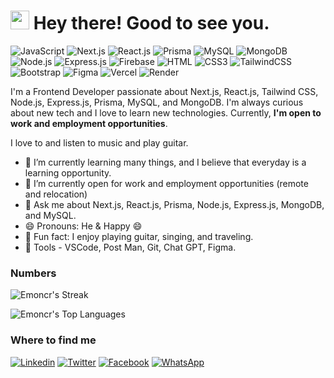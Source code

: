 <h1><img src="https://emojis.slackmojis.com/emojis/images/1531849430/4246/blob-sunglasses.gif?1531849430" width="30"/> Hey there! Good to see you.</h1>

![JavaScript](https://img.shields.io/badge/JavaScript-F7DF1E?style=flat-square&logo=javascript&logoColor=black)
![Next.js](https://img.shields.io/badge/next%20js-000000?style=flat-square&logo=nextdotjs&logoColor=white)
![React.js](https://img.shields.io/badge/React.js-0081CB?style=flat-square&logo=react&logoColor=61DAFB)
![Prisma](https://img.shields.io/badge/Prisma-3982CE?style=flat-square&logo=Prisma&logoColor=white)
![MySQL](https://img.shields.io/badge/MySQL-005C84?style=flat-square&logo=mysql&logoColor=white)
![MongoDB](https://img.shields.io/badge/MongoDB-4EA94B?style=flat-square&logo=mysql&logoColor=white)
![Node.js](https://img.shields.io/badge/Node.js-43853D?style=flat-square&logo=node.js&logoColor=white)
![Express.js](https://img.shields.io/badge/Express%20js-000000?style=flat-square&logo=express&logoColor=white)
![Firebase](https://img.shields.io/badge/firebase-ffca28?style=flat-square&logo=firebase&logoColor=black)
![HTML](https://img.shields.io/badge/HTML5-E34F26?style=flat-square&logo=html5&logoColor=white)
![CSS3](https://img.shields.io/badge/CSS3-1572B6?style=flat-square&logo=css3&logoColor=white)
![TailwindCSS](https://img.shields.io/badge/Tailwind_CSS-38B2AC?style=flat-square&logo=tailwind-css&logoColor=white)
![Bootstrap](https://img.shields.io/badge/Bootstrap-563D7C?style=flat-square&logo=bootstrap&logoColor=white)
![Figma](https://img.shields.io/badge/Figma-F24E1E?style=flat-square&logo=figma&logoColor=white)
![Vercel](https://img.shields.io/badge/Vercel-000000?style=flat-square&logo=vercel&logoColor=white)
![Render](https://img.shields.io/badge/Render-46E3B7?style=flat-square&logo=render&logoColor=white)

I'm a Frontend Developer passionate about Next.js, React.js, Tailwind CSS, Node.js, Express.js, Prisma, MySQL, and MongoDB. I'm always curious about new tech and I love to learn new technologies. Currently, **I'm open to work and employment opportunities**.

I love to and listen to music and play guitar.


- 🌱 I’m currently learning many things, and I believe that everyday is a learning opportunity.
- 👯 I’m currently open for work and employment opportunities (remote and relocation)
- 💬 Ask me about Next.js, React.js, Prisma, Node.js, Express.js, MongoDB, and MySQL.
- 😄 Pronouns: He & Happy 😄
- :partying_face: Fun fact: I enjoy playing guitar, singing, and traveling.
- :wrench: Tools - VSCode, Post Man, Git, Chat GPT, Figma.

### Numbers

![Emoncr's Streak](https://github-readme-streak-stats.herokuapp.com/?user=Emoncr&theme=darcula&hide_border=true)

![Emoncr's Top Languages](https://github-readme-stats.vercel.app/api/top-langs/?username=Emoncr&theme=darcula&show_icons=true&hide_border=true&layout=compact)

### Where to find me

[![Linkedin](https://img.shields.io/badge/LinkedIn-0077B5?style=flat-square&logo=linkedin&logoColor=white)](https://www.linkedin.com/in/biplob-hasan-emon/)
[![Twitter](https://img.shields.io/badge/Twitter-1DA1F2?style=flat-square&logo=twitter&logoColor=white)](https://twitter.com/_Emon_dev)
[![Facebook](https://img.shields.io/badge/Facebook-1877F2?style=flat-square&logo=facebook&logoColor=white)](https://www.facebook.com/biplobhasan.emon/)
[![WhatsApp](https://img.shields.io/badge/WhatsApp-25D366?style=flat-square&logo=WhatsApp&logoColor=white)](https://wa.link/5hmhry)
